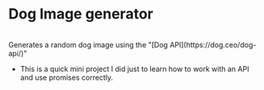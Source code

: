 # Dog Image generator
<br/>
Generates a random dog image using the "[Dog API](https://dog.ceo/dog-api/)"

- This is a quick mini project I did just to learn how to work with an API and use promises correctly.
